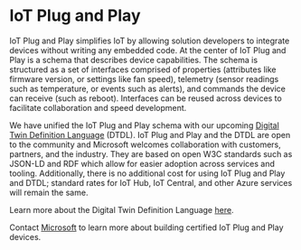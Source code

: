 # IoT Plug and Play

IoT Plug and Play simplifies IoT by allowing solution developers to integrate devices without writing any embedded code. At the center of IoT Plug and Play is a schema that describes device capabilities. The schema is structured as a set of interfaces comprised of properties (attributes like firmware version, or settings like fan speed), telemetry (sensor readings such as temperature, or events such as alerts), and commands the device can receive (such as reboot). Interfaces can be reused across devices to facilitate collaboration and speed development.

We have unified the IoT Plug and Play schema with our upcoming [Digital Twin Definition Language](https://github.com/Azure/IoTPlugandPlay/tree/master/DTDL) (DTDL). IoT Plug and Play and the DTDL are open to the community and Microsoft welcomes collaboration with customers, partners, and the industry. They are based on open W3C standards such as JSON-LD and RDF which allow for easier adoption across services and tooling. Additionally, there is no additional cost for using IoT Plug and Play and DTDL; standard rates for IoT Hub, IoT Central, and other Azure services will remain the same. 

Learn more about the Digital Twin Definition Language [here](https://github.com/Azure/IoTPlugandPlay/tree/master/DTDL).

Contact [Microsoft](mailto:iotcert@microsoft.com) to learn more about building certified IoT Plug and Play devices.
